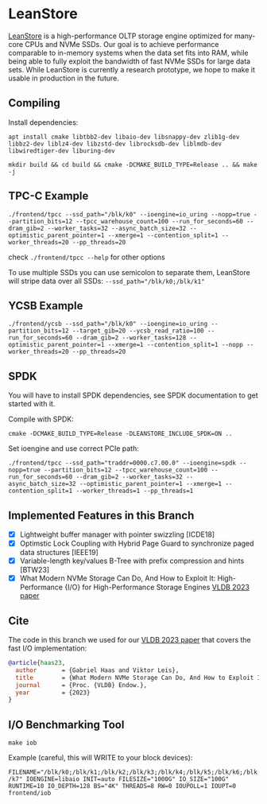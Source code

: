 # LeanStore

[LeanStore](https://leanstore.io) is a high-performance OLTP storage engine optimized for many-core CPUs and NVMe SSDs. Our goal is to achieve performance comparable to in-memory systems when the data set fits into RAM, while being able to fully exploit the bandwidth of fast NVMe SSDs for large data sets. While LeanStore is currently a research prototype, we hope to make it usable in production in the future.

## Compiling

Install dependencies:

`apt install cmake libtbb2-dev libaio-dev libsnappy-dev zlib1g-dev libbz2-dev liblz4-dev libzstd-dev librocksdb-dev liblmdb-dev libwiredtiger-dev liburing-dev`

`mkdir build && cd build && cmake -DCMAKE_BUILD_TYPE=Release .. && make -j`

## TPC-C Example

`./frontend/tpcc --ssd_path="/blk/k0" --ioengine=io_uring --nopp=true --partition_bits=12 --tpcc_warehouse_count=100 --run_for_seconds=60 --dram_gib=2 --worker_tasks=32 --async_batch_size=32 --optimistic_parent_pointer=1 --xmerge=1 --contention_split=1 --worker_threads=20 --pp_threads=20`

check `./frontend/tpcc --help` for other options

To use multiple SSDs you can use semicolon to separate them, LeanStore will stripe data over all SSDs: `--ssd_path="/blk/k0;/blk/k1"`

## YCSB Example

`./frontend/ycsb --ssd_path="/blk/k0" --ioengine=io_uring --partition_bits=12 --target_gib=20 --ycsb_read_ratio=100 --run_for_seconds=60 --dram_gib=2 --worker_tasks=128 --optimistic_parent_pointer=1 --xmerge=1 --contention_split=1 --nopp --worker_threads=20 --pp_threads=20`

## SPDK

You will have to install SPDK dependencies, see SPDK documentation to get started with it.

Compile with SPDK:

`cmake -DCMAKE_BUILD_TYPE=Release -DLEANSTORE_INCLUDE_SPDK=ON ..`

Set ioengine and use correct PCIe path:

`./frontend/tpcc --ssd_path="traddr=0000.c7.00.0" --ioengine=spdk --nopp=true --partition_bits=12 --tpcc_warehouse_count=100 --run_for_seconds=60 --dram_gib=2 --worker_tasks=32 --async_batch_size=32 --optimistic_parent_pointer=1 --xmerge=1 --contention_split=1 --worker_threads=1 --pp_threads=1`

## Implemented Features in this Branch

- [x] Lightweight buffer manager with pointer swizzling [ICDE18]
- [x] Optimstic Lock Coupling with Hybrid Page Guard to synchronize paged data structures [IEEE19]
- [x] Variable-length key/values B-Tree with prefix compression and hints  [BTW23]
- [x] What Modern NVMe Storage Can Do, And How to Exploit It: High-Performance {I/O} for High-Performance Storage Engines [VLDB 2023 paper](https://www.vldb.org/pvldb/vol16/p2090-haas.pdf)

## Cite

The code in this branch we used for our [VLDB 2023 paper](https://www.vldb.org/pvldb/vol16/p2090-haas.pdf) that covers the fast I/O implementation:

```BibTeX
@article{haas23,
  author       = {Gabriel Haas and Viktor Leis},
  title        = {What Modern NVMe Storage Can Do, And How to Exploit It: High-Performance {I/O} for High-Performance Storage Engines},
  journal      = {Proc. {VLDB} Endow.},
  year         = {2023}
}
```


## I/O Benchmarking Tool

`make iob`

Example (careful, this will WRITE to your block devices):

`FILENAME="/blk/k0;/blk/k1;/blk/k2;/blk/k3;/blk/k4;/blk/k5;/blk/k6;/blk/k7" IOENGINE=libaio INIT=auto FILESIZE="1000G" IO_SIZE="100G" RUNTIME=10 IO_DEPTH=128 BS="4K" THREADS=8 RW=0 IOUPOLL=1 IOUPT=0 frontend/iob`
